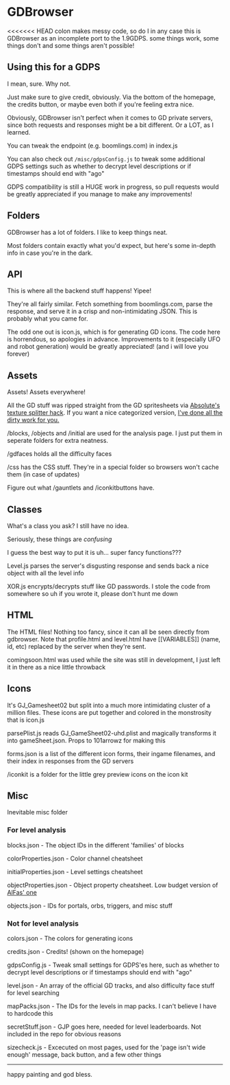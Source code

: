 # GDBrowser

<<<<<<< HEAD
colon makes messy code, so do I
in any case this is GDBrowser as an incomplete port to the 1.9GDPS. some things work, some things don't and some things aren't possible!

## Using this for a GDPS

I mean, sure. Why not.

Just make sure to give credit, obviously. Via the bottom of the homepage, the credits button, or maybe even both if you're feeling extra nice.

Obviously, GDBrowser isn't perfect when it comes to GD private servers, since both requests and responses might be a bit different. Or a LOT, as I learned.

You can tweak the endpoint (e.g. boomlings.com) in index.js

You can also check out `/misc/gdpsConfig.js` to tweak some additional GDPS settings such as whether to decrypt level descriptions or if timestamps should end with "ago"

GDPS compatibility is still a HUGE work in progress, so pull requests would be greatly appreciated if you manage to make any improvements!

## Folders

GDBrowser has a lot of folders. I like to keep things neat.

Most folders contain exactly what you'd expect, but here's some in-depth info in case you're in the dark.

## API

This is where all the backend stuff happens! Yipee!

They're all fairly similar. Fetch something from boomlings.com, parse the response, and serve it in a crisp and non-intimidating JSON. This is probably what you came for.

The odd one out is icon.js, which is for generating GD icons. The code here is horrendous, so apologies in advance. Improvements to it (especially UFO and robot generation) would be greatly appreciated! (and i will love you forever)

## Assets

Assets! Assets everywhere!

All the GD stuff was ripped straight from the GD spritesheets via [Absolute's texture splitter hack](https://youtu.be/pYQgIyNhow8). If you want a nice categorized version, [I've done all the dirty work for you.](https://www.mediafire.com/file/4d99bw1zhwcl507/textures.zip/file)

/blocks, /objects and /initial are used for the analysis page. I just put them in seperate folders for extra neatness.

/gdfaces holds all the difficulty faces

/css has the CSS stuff. They're in a special folder so browsers won't cache them (in case of updates)

Figure out what /gauntlets and /iconkitbuttons have.

## Classes

What's a class you ask? I still have no idea.

Seriously, these things are *confusing*

I guess the best way to put it is uh... super fancy functions???

Level.js parses the server's disgusting response and sends back a nice object with all the level info

XOR.js encrypts/decrypts stuff like GD passwords. I stole the code from somewhere so uh if you wrote it, please don't hunt me down

## HTML

The HTML files! Nothing too fancy, since it can all be seen directly from gdbrowser. Note that profile.html and level.html have [[VARIABLES]] (name, id, etc) replaced by the server when they're sent.

comingsoon.html was used while the site was still in development, I just left it in there as a nice little throwback

## Icons

It's GJ_Gamesheet02 but split into a much more intimidating cluster of a million files. These icons are put together and colored in the monstrosity that is icon.js

parsePlist.js reads GJ_GameSheet02-uhd.plist and magically transforms it into gameSheet.json. Props to 101arrowz for making this

forms.json is a list of the different icon forms, their ingame filenames, and their index in responses from the GD servers

/iconkit is a folder for the little grey preview icons on the icon kit

## Misc

Inevitable misc folder

### For level analysis

blocks.json - The object IDs in the different 'families' of blocks

colorProperties.json - Color channel cheatsheet

initialProperties.json - Level settings cheatsheet

objectProperties.json - Object property cheatsheet. Low budget version of [AlFas' one](https://github.com/gd-edit/GDAPI/blob/5a338c317b10ba0cb30d6175360c997a8a72502f/GDAPI/GDAPI/Enumerations/GeometryDash/ObjectParameter.cs)

objects.json - IDs for portals, orbs, triggers, and misc stuff

### Not for level analysis

colors.json - The colors for generating icons

credits.json - Credits! (shown on the homepage)

gdpsConfig.js - Tweak small settings for GDPS'es here, such as whether to decrypt level descriptions or if timestamps should end with "ago"

level.json - An array of the official GD tracks, and also difficulty face stuff for level searching

mapPacks.json - The IDs for the levels in map packs. I can't believe I have to hardcode this

secretStuff.json - GJP goes here, needed for level leaderboards. Not included in the repo for obvious reasons

sizecheck.js - Excecuted on most pages, used for the 'page isn't wide enough' message, back button, and a few other things

---

happy painting and god bless.
